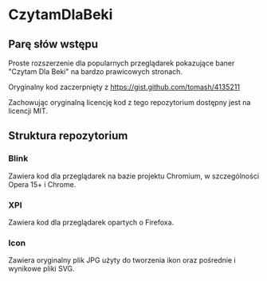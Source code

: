 # CzytamDlaBeki

## Parę słów wstępu

Proste rozszerzenie dla popularnych przeglądarek pokazujące
baner "Czytam Dla Beki" na bardzo prawicowych stronach.

Oryginalny kod zaczerpnięty z
https://gist.github.com/tomash/4135211

Zachowując oryginalną licencję kod z tego repozytorium
dostępny jest na licencji MIT.

## Struktura repozytorium

### Blink

Zawiera kod dla przeglądarek na bazie projektu Chromium,
w szczególności Opera 15+ i Chrome.

### XPI

Zawiera kod dla przeglądarek opartych o Firefoxa.

### Icon

Zawiera oryginalny plik JPG użyty do tworzenia ikon oraz
pośrednie i wynikowe pliki SVG.
